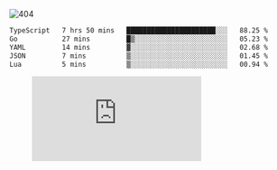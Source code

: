 ![404](https://user-images.githubusercontent.com/378023/89412096-6f759d80-d761-11ea-8c57-84b30ef3f2b1.png)

<!--START_SECTION:waka-->

```txt
TypeScript   7 hrs 50 mins   ██████████████████████░░░   88.25 %
Go           27 mins         █▒░░░░░░░░░░░░░░░░░░░░░░░   05.23 %
YAML         14 mins         ▓░░░░░░░░░░░░░░░░░░░░░░░░   02.68 %
JSON         7 mins          ▒░░░░░░░░░░░░░░░░░░░░░░░░   01.45 %
Lua          5 mins          ▒░░░░░░░░░░░░░░░░░░░░░░░░   00.94 %
```

<!--END_SECTION:waka-->
<figure><embed src="https://wakatime.com/share/@018b853e-267a-435d-a858-33e2b098b9d7/f3c3aa68-553a-4373-a9f9-2d456f62f780.svg"></embed></figure>
